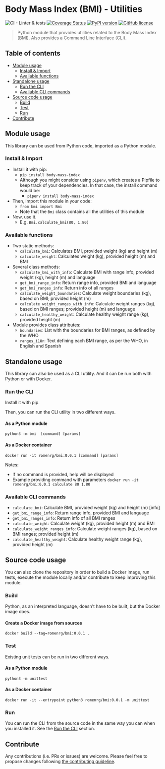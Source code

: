 # Body Mass Index (BMI) - Utilities
![CI - Linter & tests](https://github.com/romenrg/body-mass-index/workflows/CI/badge.svg) 
[![Coverage Status](https://coveralls.io/repos/github/romenrg/body-mass-index/badge.svg?branch=master)](https://coveralls.io/github/romenrg/body-mass-index?branch=master) 
[![PyPI version](https://badge.fury.io/py/body-mass-index.svg)](https://badge.fury.io/py/body-mass-index) 
[![GitHub license](https://img.shields.io/github/license/romenrg/body-mass-index?color=blue)](https://github.com/romenrg/body-mass-index/blob/master/LICENSE)
> Python module that provides utilities related to the Body Mass Index (BMI). Also provides a Command Line Interface (CLI). 

## Table of contents

- [Module usage](#module-usage)
    - [Install & Import](#install--import)
    - [Available functions](#available-functions)
- [Standalone usage](#standalone-usage)
    - [Run the CLI](#run-the-cli)
    - [Available CLI commands](#available-cli-commands)
- [Source code usage](#source-code-usage)
    - [Build](#build)
    - [Test](#test)
    - [Run](#run)
- [Contribute](#contribute)

## <a id="module-usage"></a>Module usage

This library can be used from Python code, imported as a Python module.

### <a id="install--import"></a>Install & Import

 * Install it with pip:
    * `pip install body-mass-index`
    * Although you might consider using `pipenv`, which creates a Pipfile to keep track of your dependencies. 
    In that case, the install command would be:
        * `pipenv install body-mass-index`
 * Then, import this module in your code:
     * `from bmi import Bmi`
     * Note that the `Bmi` class contains all the utilities of this module
 * Now, use it.
     * E.g. `Bmi.calculate_bmi(80, 1.80)`
 
### <a id="available-functions"></a>Available functions

* Two static methods:
    * `calculate_bmi`: Calculates BMI, provided weight (kg) and height (m)
    * `calculate_weight`: Calculates weight (kg), provided height (m) and BMI
* Several class methods:
    * `calculate_bmi_with_info`: Calculate BMI with range info, provided weight (kg), height (m) and language
    * `get_bmi_range_info`: Return range info, provided BMI and language
    * `get_bmi_ranges_info`: Return info of all ranges
    * `calculate_weight_boundaries`: Calculate weight boundaries (kg), based on BMI; provided height (m) 
    * `calculate_weight_ranges_with_info`: Calculate weight ranges (kg), based on BMI ranges; provided height (m) and language
    * `calculate_healthy_weight`: Calculate healthy weight range (kg), provided height (m)
* Module provides class attributes:
    * `boundaries`: List with the boundaries for BMI ranges, as defined by the WHO
    * `ranges_i18n`: Text defining each BMI range, as per the WHO, in English and Spanish
   

## <a id="standalone-usage"></a>Standalone usage

This library can also be used as a CLI utility. And it can be run both with Python or with Docker.

### <a id="run-the-cli"></a>Run the CLI

Install it with pip.

Then, you can run the CLI utility in two different ways.

#### As a Python module
`python3 -m bmi  [command] [params]`

#### As a Docker container
`docker run -it romenrg/bmi:0.0.1 [command] [params]`

Notes:
* If no command is provided, help will be displayed
* Example providing command with parameters `docker run -it romenrg/bmi:0.0.1 calculate 80 1.80`

### <a id="available-cli-commands"></a>Available CLI commands

* `calculate_bmi`: Calculate BMI, provided weight (kg) and height (m) [info]
* `get_bmi_range_info`: Return range info, provided BMI and language
* `get_bmi_ranges_info`: Return info of all BMI ranges
* `calculate_weight`: Calculate weight (kg), provided height (m) and BMI
* `calculate_weight_ranges_info`: Calculate weight ranges (kg), based on BMI ranges; provided height (m)
* `calculate_healthy_weight`: Calculate healthy weight range (kg), provided height (m)


## <a id="source-code-usage"></a>Source code usage

You can also clone the repository in order to build a Docker image, run tests, execute the module locally and/or 
contribute to keep improving this module.

### <a id="build"></a>Build

Python, as an interpreted language, doesn't have to be built, but the Docker image does.

#### Create a Docker image from sources
`docker build --tag=romenrg/bmi:0.0.1 .`

### <a id="test"></a>Test

Existing unit tests can be run in two different ways.

#### As a Python module
`python3 -m unittest`

#### As a Docker container
`docker run -it --entrypoint python3 romenrg/bmi:0.0.1 -m unittest`

### <a id="run"></a>Run

You can run the CLI from the source code in the same way you can when you installed it. See the [Run the CLI](#run-the-cli) section.


## <a id="contribute"></a>Contribute

Any contributions (i.e. PRs or issues) are welcome. Please feel free to propose changes following [the contributing guideline](https://github.com/romenrg/body-mass-index/blob/master/CONTRIBUTING.md).
